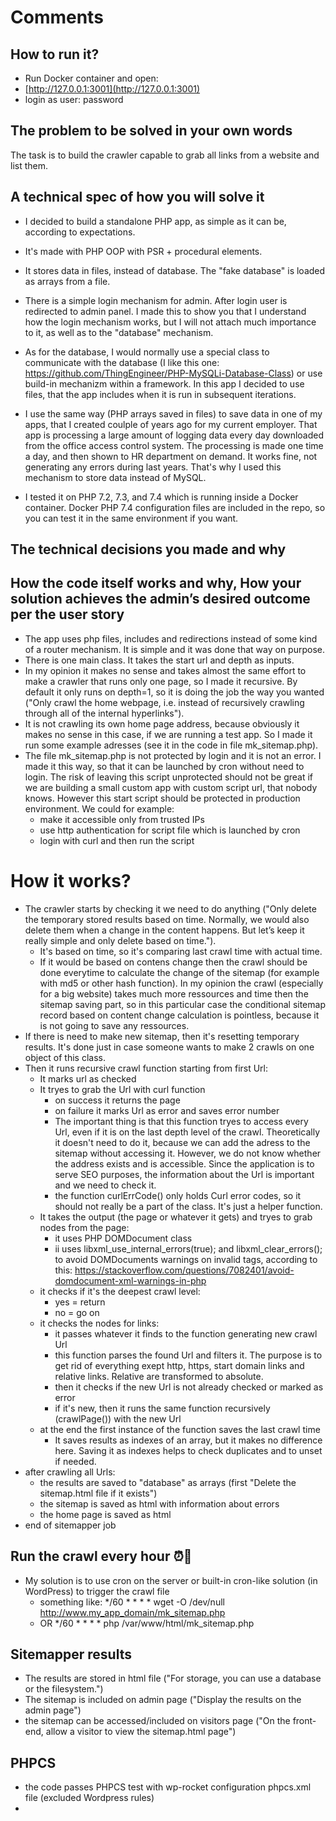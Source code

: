 
# Comments
## How to run it?
* Run Docker container and open:
* [http://127.0.0.1:3001](http://127.0.0.1:3001)
* login as user: password


## The problem to be solved in your own words
The task is to build the crawler capable to grab all links from a website and list them.

## A technical spec of how you will solve it
* I decided to build a standalone PHP app, as simple as it can be, according to expectations.
* It's made with PHP OOP with PSR + procedural elements.
* It stores data in files, instead of database. The "fake database" is loaded as arrays from a file.
* There is a simple login mechanism for admin. After login user is redirected to admin panel. I made this to show you that I understand how the login mechanism works, but I will not attach much importance to it, as well as to the "database" mechanism.
* As for the database, I would normally use a special class to communicate with the database (I like this one: https://github.com/ThingEngineer/PHP-MySQLi-Database-Class) or use build-in mechanizm within a framework. In this app I decided to use files, that the app includes when it is run in subsequent iterations.
* I use the same way (PHP arrays saved in files) to save data in one of my apps, that I created coulple of years ago for my current employer. That app is processing a large amount of logging data every day downloaded from the office access control system. The processing is made one time a day, and then shown to HR department on demand. It works fine, not generating any errors during last years. That's why I used this mechanism to store data instead of MySQL.

* I tested it on PHP 7.2, 7.3, and 7.4 which is running inside a Docker container. Docker PHP 7.4 configuration files are included in the repo, so you can test it in the same environment if you want.




## The technical decisions you made and why
## How the code itself works and why, How your solution achieves the admin’s desired outcome per the user story
* The app uses php files, includes and redirections instead of some kind of a router mechanism. It is simple and it was done that way on purpose.
* There is one main class. It takes the start url and depth as inputs.
* In my opinion it makes no sense and takes almost the same effort to make a crawler that runs only one page, so I made it recursive. By default it only runs on depth=1, so it is doing the job the way you wanted ("Only crawl the home webpage, i.e. instead of recursively crawling through all of the internal hyperlinks").
* It is not crawling its own home page address, because obviously it makes no sense in this case, if we are running a test app. So I made it run some example adresses (see it in the code in file mk_sitemap.php).
* The file mk_sitemap.php is not protected by login and it is not an error. I made it this way, so that it can be launched by cron without need to login. The risk of leaving this script unprotected should not be great if we are building a small custom app with custom script url, that nobody knows. However this start script should be protected in production environment. We could for example:
    * make it accessible only from trusted IPs
    * use http authentication for script file which is launched by cron
    * login with curl and then run the script
# How it works?
* The crawler starts by checking it we need to do anything ("Only delete the temporary stored results based on time. Normally, we would also delete them when a change in the content happens. But let’s keep it really simple and only delete based on time."). 
    * It's based on time, so it's comparing last crawl time with actual time.
    * If it would be based on contens change then the crawl should be done everytime to calculate the change of the sitemap (for example with md5 or other hash function). In my opinion the crawl (especially for a big website) takes much more ressources and time then the sitemap saving part, so in this particular case the conditional sitemap record based on content change calculation is pointless, because it is not going to save any ressources.
* If there is need to make new sitemap, then it's resetting temporary results. It's done just in case someone wants to make 2 crawls on one object of this class.
* Then it runs recursive crawl function starting from first Url:
    * It marks url as checked
    * It tryes to grab the Url with curl function
        * on success it returns the page
        * on failure it marks Url as error and saves error number
        * The important thing is that this function tryes to access every Url, even if it is on the last depth level of the crawl. Theoretically it doesn't need to do it, because we can add the adress to the sitemap without accessing it. However, we do not know whether the address exists and is accessible. Since the application is to serve SEO purposes, the information about the Url is important and we need to check it.
        * the function curlErrCode() only holds Curl error codes, so it should not really be a part of the class. It's just a helper function.
    * It takes the output (the page or whatever it gets) and tryes to grab nodes from the page:
        * it uses PHP DOMDocument class
        * ii uses libxml_use_internal_errors(true); and libxml_clear_errors(); to avoid DOMDocuments warnings on invalid tags, according to this: https://stackoverflow.com/questions/7082401/avoid-domdocument-xml-warnings-in-php
    * it checks if it's the deepest crawl level:
        * yes = return
        * no = go on
    * it checks the nodes for links:
        * it passes whatever it finds to the function generating new crawl Url
        * this function parses the found Url and filters it. The purpose is to get rid of everything exept http, https, start domain links and relative links. Relative are transformed to absolute.
        * then it checks if the new Url is not already checked or marked as error
        * if it's new, then it runs the same function recursively (crawlPage()) with the new Url
    * at the end the first instance of the function saves the last crawl time
        * It saves results as indexes of an array, but it makes no difference here. Saving it as indexes helps to check duplicates and to unset if needed.
* after crawling all Urls:
    * the results are saved to "database" as arrays (first "Delete the sitemap.html file if it exists")
    * the sitemap is saved as html with information about errors
    * the home page is saved as html
* end of sitemapper job
## Run the crawl every hour ⏰🤖
* My solution is to use cron on the server or built-in cron-like solution (in WordPress) to trigger the crawl file
    * something like: */60 * * * * wget -O /dev/null http://www.my_app_domain/mk_sitemap.php
    * OR */60 * * * * php /var/www/html/mk_sitemap.php
## Sitemapper results
* The results are stored in html file ("For storage, you can use a database or the filesystem.")
* The sitemap is included on admin page ("Display the results on the admin page")
* the sitemap can be accessed/included on visitors page ("On the front-end, allow a visitor to view the sitemap.html page")

## PHPCS
* the code passes PHPCS test with wp-rocket configuration phpcs.xml file (excluded Wordpress rules)
* 
